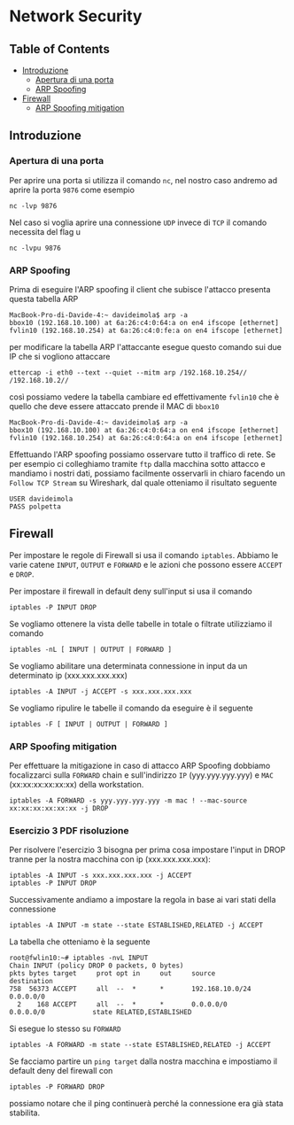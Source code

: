 Network Security
================

## Table of Contents
- [Introduzione](#introduzione)
    - [Apertura di una porta](#apertura-di-una-porta)
    - [ARP Spoofing](#arp-spoofing)
- [Firewall](#firewall)
    - [ARP Spoofing mitigation](#arp-spoofing-mitigation)

## Introduzione
### Apertura di una porta
Per aprire una porta si utilizza il comando `nc`, nel nostro caso andremo ad aprire la porta `9876` come esempio

    nc -lvp 9876

Nel caso si voglia aprire una connessione `UDP` invece di `TCP` il comando necessita del flag u

    nc -lvpu 9876

### ARP Spoofing
Prima di eseguire l'ARP spoofing il client che subisce l'attacco presenta questa tabella ARP

    MacBook-Pro-di-Davide-4:~ davideimola$ arp -a
    bbox10 (192.168.10.100) at 6a:26:c4:0:64:a on en4 ifscope [ethernet]
    fvlin10 (192.168.10.254) at 6a:26:c4:0:fe:a on en4 ifscope [ethernet]
  
per modificare la tabella ARP l'attaccante esegue questo comando sui due IP che si vogliono attaccare

    ettercap -i eth0 --text --quiet --mitm arp /192.168.10.254// /192.168.10.2//

così possiamo vedere la tabella cambiare ed effettivamente `fvlin10` che è quello che deve essere attaccato prende il MAC di `bbox10`

    MacBook-Pro-di-Davide-4:~ davideimola$ arp -a
    bbox10 (192.168.10.100) at 6a:26:c4:0:64:a on en4 ifscope [ethernet]
    fvlin10 (192.168.10.254) at 6a:26:c4:0:64:a on en4 ifscope [ethernet]
    
Effettuando l'ARP spoofing possiamo osservare tutto il traffico di rete. 
Se per esempio ci colleghiamo tramite `ftp` dalla macchina sotto attacco e mandiamo i nostri dati, possiamo facilmente osservarli in chiaro facendo un `Follow TCP Stream` su Wireshark, dal quale otteniamo il risultato seguente

    USER davideimola
    PASS polpetta


## Firewall

Per impostare le regole di Firewall si usa il comando `iptables`. Abbiamo le varie catene `INPUT`, `OUTPUT` e `FORWARD` e le azioni che possono essere `ACCEPT` e `DROP`.

Per impostare il firewall in default deny sull'input si usa il comando

    iptables -P INPUT DROP
    
Se vogliamo ottenere la vista delle tabelle in totale o filtrate utilizziamo il comando

    iptables -nL [ INPUT | OUTPUT | FORWARD ]
    
Se vogliamo abilitare una determinata connessione in input da un determinato ip (xxx.xxx.xxx.xxx)

    iptables -A INPUT -j ACCEPT -s xxx.xxx.xxx.xxx
 
Se vogliamo ripulire le tabelle il comando da eseguire è il seguente

    iptables -F [ INPUT | OUTPUT | FORWARD ]
    
### ARP Spoofing mitigation

Per effettuare la mitigazione in caso di attacco ARP Spoofing dobbiamo focalizzarci sulla `FORWARD` chain e sull'indirizzo `IP` (yyy.yyy.yyy.yyy) e `MAC` (xx:xx:xx:xx:xx:xx) della workstation.

    iptables -A FORWARD -s yyy.yyy.yyy.yyy -m mac ! --mac-source xx:xx:xx:xx:xx:xx -j DROP
    
### Esercizio 3 PDF risoluzione

Per risolvere l'esercizio 3 bisogna per prima cosa impostare l'input in DROP tranne per la nostra macchina con ip (xxx.xxx.xxx.xxx):

    iptables -A INPUT -s xxx.xxx.xxx.xxx -j ACCEPT
    iptables -P INPUT DROP
    
Successivamente andiamo a impostare la regola in base ai vari stati della connessione

    iptables -A INPUT -m state --state ESTABLISHED,RELATED -j ACCEPT

La tabella che otteniamo è la seguente

    root@fwlin10:~# iptables -nvL INPUT
    Chain INPUT (policy DROP 0 packets, 0 bytes)
    pkts bytes target     prot opt in     out     source               destination         
    758  56373 ACCEPT     all  --  *      *       192.168.10.0/24      0.0.0.0/0           
      2    168 ACCEPT     all  --  *      *       0.0.0.0/0            0.0.0.0/0            state RELATED,ESTABLISHED
      
Si esegue lo stesso su `FORWARD`
  
    iptables -A FORWARD -m state --state ESTABLISHED,RELATED -j ACCEPT
      
Se facciamo partire un `ping target` dalla nostra macchina e impostiamo il default deny del firewall con
  
    iptables -P FORWARD DROP
    
possiamo notare che il ping continuerà perché la connessione era già stata stabilita.
